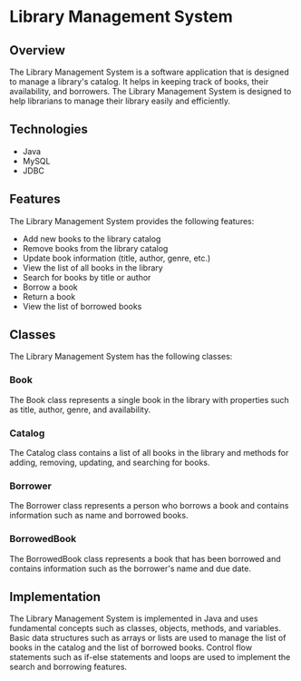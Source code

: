 # Library Management System

## Overview

The Library Management System is a software application that is designed to manage a library's catalog. It helps in keeping track of books, their availability, and borrowers. The Library Management System is designed to help librarians to manage their library easily and efficiently.

## Technologies
* Java
* MySQL
* JDBC

## Features

The Library Management System provides the following features:

* Add new books to the library catalog
* Remove books from the library catalog
* Update book information (title, author, genre, etc.)
* View the list of all books in the library
* Search for books by title or author
* Borrow a book
* Return a book
* View the list of borrowed books

## Classes

The Library Management System has the following classes:

### Book

The Book class represents a single book in the library with properties such as title, author, genre, and availability.

### Catalog

The Catalog class contains a list of all books in the library and methods for adding, removing, updating, and searching for books.

### Borrower

The Borrower class represents a person who borrows a book and contains information such as name and borrowed books.

### BorrowedBook

The BorrowedBook class represents a book that has been borrowed and contains information such as the borrower's name and due date.

## Implementation

The Library Management System is implemented in Java and uses fundamental concepts such as classes, objects, methods, and variables. Basic data structures such as arrays or lists are used to manage the list of books in the catalog and the list of borrowed books. Control flow statements such as if-else statements and loops are used to implement the search and borrowing features.
